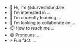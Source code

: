 - 👋 Hi, I’m @durveshdundale
- 👀 I’m interested in ...
- 🌱 I’m currently learning ...
- 💞️ I’m looking to collaborate on ...
- 📫 How to reach me ...
- 😄 Pronouns: ...
- ⚡ Fun fact: ...

<!---
durveshdundale/durveshdundale is a ✨ special ✨ repository because its `README.md` (this file) appears on your GitHub profile.
You can click the Preview link to take a look at your changes.
--->
